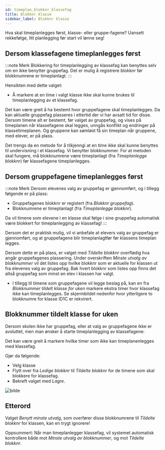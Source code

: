```yaml
---
id: timeplan_blokknr_klassefag
title: Blokknr klasse
sidebar_label: Blokknr klasse
---
```


Hva skal timeplanlegges først, klasse- eller gruppe-fagene? Uansett rekkefølge, litt planlegging før start vil lønne seg! 

## Dersom klassefagene timeplanlegges først 

:::note Merk 
Blokkering for timeplanlegging av klassefag kan benyttes selv om en ikke benytter gruppefag. Det er mulig å registrere blokknr før blokknumrene er timeplanlagt.
:::

Hensikten med dette valget:

- Å markere at en time i valgt klasse ikke skal kunne brukes til timeplanlegging av et klassefag.

Det kan være greit å ha bestemt hvor gruppefagene skal timeplanlegges. Da kan aktuelle gruppefag plasseres i ettertid der vi har avsatt tid for disse. Dersom timene alt er bestemt, før valget av gruppefag, og vises på timeplanen når klassefagene skal legges, unngås konflikt og endringer på klassetimeplanen. Og gruppene kan sømløst få sin timeplan når gruppene, med elever, er på plass.

Det trengs da en metode for å tilkjenngi at en time ikke skal kunne benyttes til undervisning i et klassefag. Vi benytter blokknummer. For at metoden skal fungere, må blokknumrene være timeplanlagt (fra _Timeplanlegge blokknr_) før klassefagene timeplanlegges. 


## Dersom gruppefagene timeplanlegges først 

:::note Merk
Dersom elevenes valg av gruppefag er gjennomført, og i tillegg følgende er på plass: 
- Gruppefagenes blokknr er registert (fra _Blokknr gruppefag_).
- Blokknumrene er timeplanlagt (fra _Timeplanlegge blokknr_).

Da vil timene som elevene i en klasse skal følge i sine gruppefag automatisk være blokkert for timeplanlegging av klassefag!
:::

Dersom det er praktisk mulig, vil vi anbefale at elevers valg av gruppefag er gjennomført, og at gruppefagene blir timeplanlagtfør før klassens timeplan legges. 

Dersom dette er på plass, er valget med _Tildelte blokknr_ overflødig hva angår gruppefagenes plassering. Under overskriften _Minste utvalg av blokknummer_ vil det listes opp hvilke blokknr som er aktuelle for klassen ut fra elevenes valg av gruppefag. Bak hvert blokknr som listes opp finns det altså gruppefag som minst en elev i klassen har valgt. 

- I tillegg til timene som gruppefagene vil legge beslag på, kan en fra _Blokknummer tildelt klasse for uken_ markere ekstra timer hvor klassefag ikke kan timeplanlegges. Se skjermbildet nedenfor hvor ytterligere to blokknumre for klasse ID1C er rekvirert.

## Blokknummer tildelt klasse for uken
Dersom skolen ikke har gruppefag, eller at valg av gruppefagene ikke er avsluttet, men man ønsker å starte timeplanlegging av klassefagene:

Det kan være greit å markere hvilke timer som ikke kan timeplanenlegges med klassefag.

Gjør da følgende:
- Velg klasse
- Flytt over fra _Ledige blokknr_ til _Tildelte blokknr_ for de timene som skal blokkere for klassefag.
- Bekreft valget med _Lagre_.

![bilde](https://user-images.githubusercontent.com/80097133/160382311-6be42fbd-36e2-4a03-902e-99678c959ae5.png)

## Etterord

Valget _Benytt minste utvalg_, som overfører disse blokknumrene til _Tildelte blokknr_ for klassen, kan en trygt ignorere! 

Oppsummert: Når man timeplanlegger klassefag, vil systemet automatisk kontrollere både mot  _Minste utvalg av blokknummer_, og mot _Tildelte blokknr_.
